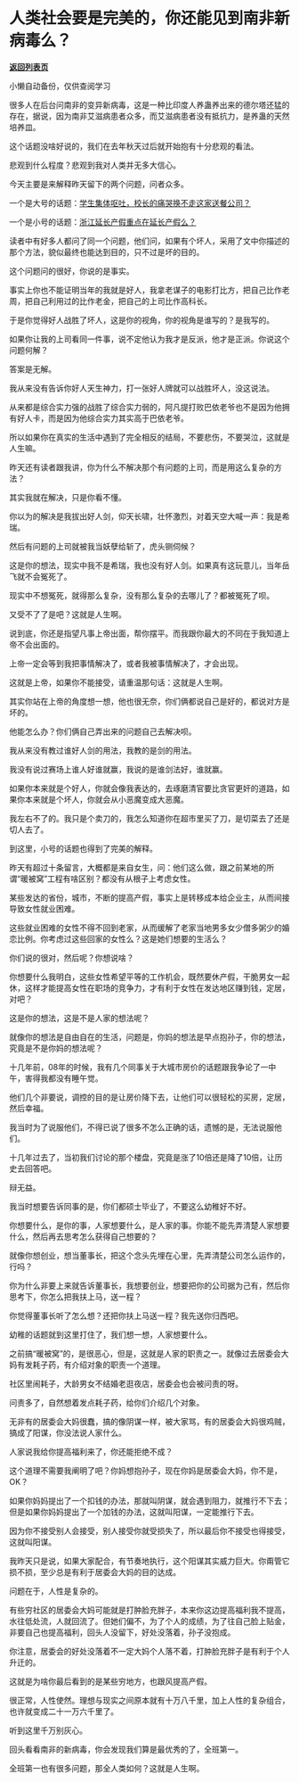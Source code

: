 # 人类社会要是完美的，你还能见到南非新病毒么？

[**返回列表页**](/gzh/记忆承载)

小懒自动备份，仅供查阅学习

很多人在后台问南非的变异新病毒，这是一种比印度人养蛊养出来的德尔塔还猛的存在，据说，因为南非艾滋病患者众多，而艾滋病患者没有抵抗力，是养蛊的天然培养皿。  

  

这个话题没啥好说的，我们在去年秋天过后就开始抱有十分悲观的看法。  

  

悲观到什么程度？悲观到我对人类并无多大信心。  

  

今天主要是来解释昨天留下的两个问题，问者众多。  

  

一个是大号的话题：[学生集体呕吐，校长的痛哭换不走这家送餐公司？](http://mp.weixin.qq.com/s?__biz=MzU0MjYwNDU2Mw==&mid=2247502595&idx=1&sn=18b1163ebcc48396596bdc5f150c45c3&chksm=fb1aa77fcc6d2e69969c80a8dbcccb27cb60414f7f8a2634628fd4aacf39e1a3d5d7fea4f451&scene=21#wechat_redirect)

  

一个是小号的话题：[浙江延长产假重点在延长产假么？](http://mp.weixin.qq.com/s?__biz=MzU3NDc5Nzc0NQ==&mid=2247509964&idx=1&sn=58f8d3180866a7ae013928464cefbea8&chksm=fd2e0512ca598c04c518e92fe70e32e29b02a92b248c50574ec8e6798269bc09246d51c02d55&scene=21#wechat_redirect)

  

读者中有好多人都问了同一个问题，他们问，如果有个坏人，采用了文中你描述的那个方法，貌似最终也能达到目的，只不过是坏的目的。  

  

这个问题问的很好，你说的是事实。  

  

事实上你也不能证明当年的我就是好人，我拿老谋子的电影打比方，把自己比作老周，把自己利用过的比作老金，把自己的上司比作高科长。  

  

于是你觉得好人战胜了坏人，这是你的视角，你的视角是谁写的？是我写的。  

  

如果你让我的上司看同一件事，说不定他认为我才是反派，他才是正派。你说这个问题何解？

  

答案是无解。

  

我从来没有告诉你好人天生神力，打一张好人牌就可以战胜坏人，没这说法。

  

从来都是综合实力强的战胜了综合实力弱的，阿凡提打败巴依老爷也不是因为他拥有好人卡，而是因为他综合实力其实高于巴依老爷。  

  

所以如果你在真实的生活中遇到了完全相反的结局，不要悲伤，不要哭泣，这就是人生嘛。  

  

昨天还有读者跟我讲，你为什么不解决那个有问题的上司，而是用这么复杂的方法？  

  

其实我就在解决，只是你看不懂。  

  

你以为的解决是我拔出好人剑，仰天长啸，壮怀激烈，对着天空大喊一声：我是希瑞。

  

然后有问题的上司就被我当妖孽给斩了，虎头铡伺候？  

  

这是你的想法，现实中我不是希瑞，我也没有好人剑。如果真有这玩意儿，当年岳飞就不会冤死了。  

  

现实中不想冤死，就得那么复杂，没有那么复杂的去哪儿了？都被冤死了呗。  

  

又受不了了是吧？这就是人生啊。

  

说到底，你还是指望凡事上帝出面，帮你摆平。而我跟你最大的不同在于我知道上帝不会出面的。

  

上帝一定会等到我把事情解决了，或者我被事情解决了，才会出现。

  

这就是上帝，如果你不能接受，请重温那句话：这就是人生啊。

  

其实你站在上帝的角度想一想，他也很无奈，你们俩都说自己是好的，都说对方是坏的。  

  

他能怎么办？你们俩自己弄出来的问题自己去解决呗。  

  

我从来没有教过谁好人剑的用法，我教的是剑的用法。  

  

我没有说过赛场上谁人好谁就赢，我说的是谁剑法好，谁就赢。

  

如果你本来就是个好人，你就会像我表达的，去琢磨清官要比贪官更奸的道路，如果你本来就是个坏人，你就会从小恶魔变成大恶魔。

  

我左右不了的。我只是个卖刀的，我怎么知道你在超市里买了刀，是切菜去了还是切人去了。  

  

到这里，小号的话题也得到了完美的解释。

  

昨天有超过十条留言，大概都是来自女生，问：他们这么做，跟之前某地的所谓“暖被窝”工程有啥区别？都没有从根子上考虑女性。

  

某些发达的省份，城市，不断的提高产假，事实上是转移成本给企业主，从而间接导致女性就业困难。

  

这些就业困难的女性不得不回到老家，从而缓解了老家当地男多女少僧多粥少的婚恋比例。你考虑过这些回家的女性么？这是她们想要的生活么？

  

你们说的很对，然后呢？你想说啥？  

  

你想要什么我明白，这些女性希望平等的工作机会，既然要休产假，干脆男女一起休，这样才能提高女性在职场的竞争力，才有利于女性在发达地区赚到钱，定居，对吧？  

  

这是你的想法，这是不是人家的想法呢？  

  

就像你的想法是自由自在的生活，问题是，你妈的想法是早点抱孙子，你的想法，究竟是不是你妈的想法呢？

  

十几年前，08年的时候，我有几个同事关于大城市房价的话题跟我争论了一中午，害得我都没有睡午觉。  

  

他们几个非要说，调控的目的是让房价降下去，让他们可以很轻松的买房，定居，然后幸福。

  

我当时为了说服他们，不得已说了很多不怎么正确的话，遗憾的是，无法说服他们。  

  

十几年过去了，当初我们讨论的那个楼盘，究竟是涨了10倍还是降了10倍，让历史去回答吧。  

  

辩无益。

  

我当时想要告诉同事的是，你们都硕士毕业了，不要这么幼稚好不好。  

  

你想要什么，是你的事，人家想要什么，是人家的事。你能不能先弄清楚人家想要什么，然后再去思考怎么获得自己想要的？

  

就像你想创业，想当董事长，把这个念头先埋在心里，先弄清楚公司怎么运作的，行吗？  

  

你为什么非要上来就告诉董事长，我想要创业，想要把你的公司据为己有，然后你思考下，你怎么把我扶上马，送一程？

  

你觉得董事长听了怎么想？还把你扶上马送一程？我先送你归西吧。  

  

幼稚的话题就到这里打住了，我们想一想，人家想要什么。  

  

之前搞“暖被窝”的，是很恶心，但是，这就是人家的职责之一。就像过去居委会大妈有发耗子药，有介绍对象的职责一个道理。  

  

社区里闹耗子，大龄男女不结婚老逛夜店，居委会也会被问责的呀。

  

问责多了，自然想着发点耗子药，给你们介绍几个对象。

  

无非有的居委会大妈很蠢，搞的像阴谋一样，被大家骂，有的居委会大妈很鸡贼，搞成了阳谋，你没法说人家什么。  

  

人家说我给你提高福利来了，你还能拒绝不成？

  

这个道理不需要我阐明了吧？你妈想抱孙子，现在你妈是居委会大妈，你不是，OK？

  

如果你妈妈提出了一个扣钱的办法，那就叫阴谋，就会遇到阻力，就推行不下去；但是如果你妈妈提出了一个加钱的办法，这就叫阳谋，一定能推行下去。

  

因为你不接受别人会接受，别人接受你就受损失了，所以最后你不接受也得接受，这就叫阳谋。

  

我昨天只是说，如果大家配合，有节奏地执行，这个阳谋其实威力巨大。你甭管它损不损，至少总是有利于居委会大妈的目的达成。

  

问题在于，人性是复杂的。  

  

有些穷社区的居委会大妈可能就是打肿脸充胖子，本来你这边提高福利我不提高，水往低处流，人就回流了。但她们偏不，为了个人的成绩，为了往自己脸上贴金，非要自己也提高福利，回头人没留下，好处没落着，孙子没抱成。  

  

你注意，居委会的好处没落着不一定大妈个人落不着，打肿脸充胖子是有利于个人升迁的。

  

这就是为啥你最后看到的是某些穷地方，也跟风提高产假。

  

很正常，人性使然。理想与现实之间原本就有十万八千里，加上人性的复杂组合，也许就变成二十一万六千里了。

  

听到这里千万别灰心。

  

回头看看南非的新病毒，你会发现我们算是最优秀的了，全班第一。

  

全班第一也有很多问题，那全人类如何？这就是人生啊。

